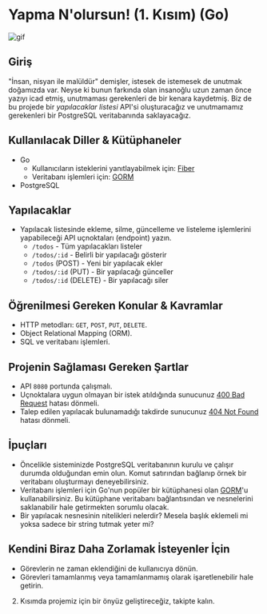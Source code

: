 # Yapma N'olursun! (1. Kısım) (Go)

![gif](https://media.giphy.com/media/3o7WIE14z2d66BJWJa/giphy.gif)

## Giriş

"İnsan, nisyan ile malüldür" demişler, istesek de istemesek de unutmak doğamızda var. Neyse ki bunun farkında olan insanoğlu uzun zaman önce yazıyı icad etmiş, unutmaması gerekenleri de bir kenara kaydetmiş.
Biz de bu projede bir _yapılacaklar listesi_ API'si oluşturacağız ve unutmamamız gerekenleri bir PostgreSQL veritabanında saklayacağız.

## Kullanılacak Diller & Kütüphaneler

- Go
  - Kullanıcıların isteklerini yanıtlayabilmek için: [Fiber](https://gofiber.io/)
  - Veritabanı işlemleri için: [GORM](https://gorm.io/)
- PostgreSQL

## Yapılacaklar

- Yapılacak listesinde ekleme, silme, güncelleme ve listeleme işlemlerini yapabileceği API uçnoktaları (endpoint) yazın.
  - `/todos` - Tüm yapılacakları listeler
  - `/todos/:id` - Belirli bir yapılacağı gösterir
  - `/todos` (POST) - Yeni bir yapılacak ekler
  - `/todos/:id` (PUT) - Bir yapılacağı günceller
  - `/todos/:id` (DELETE) - Bir yapılacağı siler

## Öğrenilmesi Gereken Konular & Kavramlar

- HTTP metodları: `GET`, `POST`, `PUT`, `DELETE`.
- Object Relational Mapping (ORM).
- SQL ve veritabanı işlemleri.

## Projenin Sağlaması Gereken Şartlar

- API `8080` portunda çalışmalı.
- Uçnoktalara uygun olmayan bir istek atıldığında sunucunuz [400 Bad Request](https://developer.mozilla.org/en-US/docs/Web/HTTP/Status/400) hatası dönmeli.
- Talep edilen yapılacak bulunamadığı takdirde sunucunuz [404 Not Found](https://developer.mozilla.org/en-US/docs/Web/HTTP/Status/404) hatası dönmeli.

## İpuçları

- Öncelikle sisteminizde PostgreSQL veritabanının kurulu ve çalışır durumda olduğundan emin olun. Komut satırından bağlanıp örnek bir veritabanı oluşturmayı deneyebilirsiniz.
- Veritabanı işlemleri için Go'nun popüler bir kütüphanesi olan [GORM](https://gorm.io/docs/connecting_to_the_database.html)'u kullanabilirsiniz. Bu kütüphane veritabanı bağlantısından ve nesnelerini saklanabilir hale getirmekten sorumlu olacak.
- Bir yapılacak nesnesinin nitelikleri nelerdir? Mesela başlık eklemeli mi yoksa sadece bir string tutmak yeter mi?

## Kendini Biraz Daha Zorlamak İsteyenler İçin

- Görevlerin ne zaman eklendiğini de kullanıcıya dönün.
- Görevleri tamamlanmış veya tamamlanmamış olarak işaretlenebilir hale getirin.

2. Kısımda projemiz için bir önyüz geliştireceğiz, takipte kalın.

